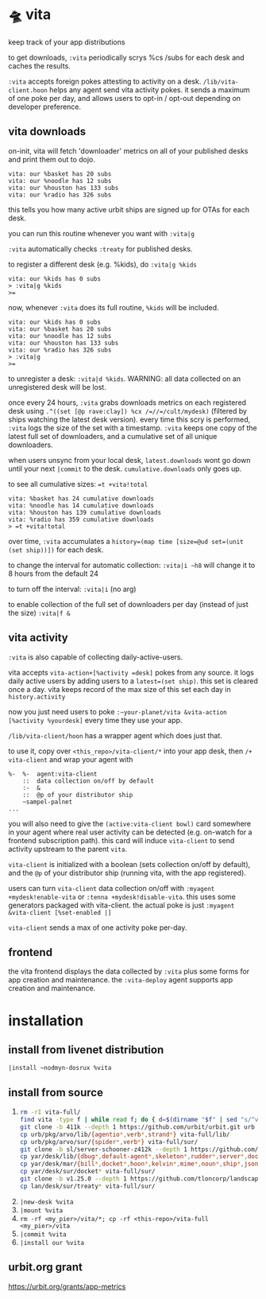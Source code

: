 # 🛸 vita

keep track of your app distributions

to get downloads, `:vita` periodically scrys %cs /subs for each desk and caches the results.

`:vita` accepts foreign pokes attesting to activity on a desk.
`/lib/vita-client.hoon` helps any agent send vita activity pokes.
it sends a maximum of one poke per day, and allows users to opt-in / opt-out depending on developer preference.

## vita downloads

on-init, vita will fetch 'downloader' metrics on all of your published desks and print them out to dojo.

```
vita: our %basket has 20 subs
vita: our %noodle has 12 subs
vita: our %houston has 133 subs
vita: our %radio has 326 subs
```

this tells you how many active urbit ships are signed up for OTAs for each desk.

you can run this routine whenever you want with `:vita|g`

`:vita` automatically checks `:treaty` for published desks.

to register a different desk (e.g. %kids), do `:vita|g %kids`

```
vita: our %kids has 0 subs
> :vita|g %kids
>=
```

now, whenever `:vita` does its full routine, `%kids` will be included.

```
vita: our %kids has 0 subs
vita: our %basket has 20 subs
vita: our %noodle has 12 subs
vita: our %houston has 133 subs
vita: our %radio has 326 subs
> :vita|g
>=
```

to unregister a desk: `:vita|d %kids`. WARNING: all data collected on an unregistered desk will be lost.

once every 24 hours, `:vita` grabs downloads metrics on each registered desk using `.^((set [@p rave:clay]) %cx /=//=/cult/mydesk)` (filtered by ships watching the latest desk version). every time this scry is performed, `:vita` logs the size of the set with a timestamp. `:vita` keeps one copy of the latest full set of downloaders, and a cumulative set of all unique downloaders.

when users unsync from your local desk, `latest.downloads` wont go down until your next `|commit` to the desk.
`cumulative.downloads` only goes up.

to see all cumulative sizes: `=t +vita!total`

```
vita: %basket has 24 cumulative downloads
vita: %noodle has 14 cumulative downloads
vita: %houston has 139 cumulative downloads
vita: %radio has 359 cumulative downloads
> =t +vita!total
```

over time, `:vita` accumulates a `history=(map time [size=@ud set=(unit (set ship))])` for each desk.

to change the interval for automatic collection: `:vita|i ~h8` will change it to 8 hours from the default 24

to turn off the interval: `:vita|i` (no arg)

to enable collection of the full set of downloaders per day (instead of just the size) `:vita|f &`

## vita activity

`:vita` is also capable of collecting daily-active-users.

vita accepts `vita-action+[%activity =desk]` pokes from any source. it logs daily active users by adding users to a `latest=(set ship)`.
this set is cleared once a day. vita keeps record of the max size of this set each day in `history.activity`

now you just need users to poke `:~your-planet/vita &vita-action [%activity %yourdesk]` every time they use your app.

`/lib/vita-client/hoon` has a wrapper agent which does just that.

to use it, copy over `<this_repo>/vita-client/*` into your app desk, then `/+  vita-client` and wrap your agent with

```hoon
%-  %-  agent:vita-client
    ::  data collection on/off by default
    :-  &
    ::  @p of your distributor ship
    ~sampel-palnet
...
```

you will also need to give the `(active:vita-client bowl)` card somewhere in your agent where real user activity can be detected (e.g. on-watch for a frontend subscription path). this card will induce `vita-client` to send activity upstream to the parent `vita`.

`vita-client` is initialized with a boolean (sets collection on/off by default), and the `@p` of your distributor ship (running vita, with the app registered).

users can turn `vita-client` data collection on/off with `:myagent +mydesk!enable-vita` or `:tenna +mydesk!disable-vita`.
this uses some generators packaged with vita-client. the actual poke is just `:myagent &vita-client [%set-enabled |]`

`vita-client` sends a max of one activity poke per-day.

## frontend

the vita frontend displays the data collected by `:vita` plus some forms for app creation and maintenance. the `:vita-deploy` agent supports app creation and maintenance.

# installation

## install from livenet distribution

`|install ~nodmyn-dosrux %vita`

## install from source

1. ```bash
   rm -rI vita-full/
   find vita -type f | while read f; do { d=$(dirname "$f" | sed "s/^vita/vita-full/"); mkdir -p "$d"; ln -sr -t "$d" "$f"; }; done
   git clone -b 411k --depth 1 https://github.com/urbit/urbit.git urb
   cp urb/pkg/arvo/lib/{agentio*,verb*,strand*} vita-full/lib/
   cp urb/pkg/arvo/sur/{spider*,verb*} vita-full/sur/
   git clone -b sl/server-schooner-z412k --depth 1 https://github.com/sidnym-ladrut/yard.git yar
   cp yar/desk/lib/{dbug*,default-agent*,skeleton*,rudder*,server*,docket*,mip*} vita-full/lib/
   cp yar/desk/mar/{bill*,docket*,hoon*,kelvin*,mime*,noun*,ship*,json*} vita-full/mar/
   cp yar/desk/sur/docket* vita-full/sur/
   git clone -b v1.25.0 --depth 1 https://github.com/tloncorp/landscape.git lan
   cp lan/desk/sur/treaty* vita-full/sur/
   ```
2. `|new-desk %vita`
3. `|mount %vita`
4. `rm -rf <my_pier>/vita/*; cp -rf <this-repo>/vita-full <my_pier>/vita`
5. `|commit %vita`
6. `|install our %vita`

## urbit.org grant

https://urbit.org/grants/app-metrics
